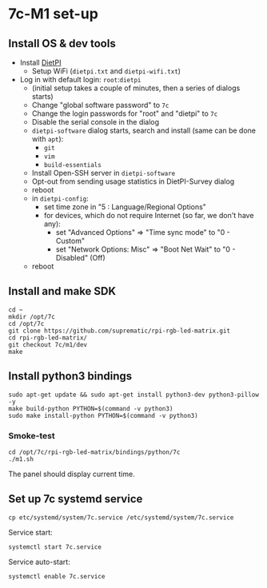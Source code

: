 # 7c-M1 set-up

## Install OS & dev tools

- Install [DietPI](https://dietpi.com/docs/install/)
    - Setup WiFi (`dietpi.txt` and `dietpi-wifi.txt`)    
- Log in with default login: `root`:`dietpi`
  - (initial setup takes a couple of minutes, then a series of dialogs starts)  
  - Change "global software password" to `7c`
  - Change the login passwords for "root" and "dietpi" to `7c`
  - Disable the serial console in the dialog
  - `dietpi-software` dialog starts, search and install (same can be done with `apt`):
    - `git`
    - `vim`
    - `build-essentials`
  - Install Open-SSH server in `dietpi-software`
  - Opt-out from sending usage statistics in DietPI-Survey dialog
  - reboot
  - in `dietpi-config`:    
    - set time zone in "5 : Language/Regional Options"
    - for devices, which do not require Internet (so far, we don't have any):
        - set "Advanced Options" => "Time sync mode" to "0 - Custom"
        - set "Network Options: Misc" => "Boot Net Wait" to "0 - Disabled" (Off)    
  - reboot    
    
## Install and make SDK

```shell
cd ~
mkdir /opt/7c
cd /opt/7c
git clone https://github.com/suprematic/rpi-rgb-led-matrix.git
cd rpi-rgb-led-matrix/
git checkout 7c/m1/dev
make
```

## Install python3 bindings

```shell
sudo apt-get update && sudo apt-get install python3-dev python3-pillow -y
make build-python PYTHON=$(command -v python3)
sudo make install-python PYTHON=$(command -v python3)
```


### Smoke-test

```shell
cd /opt/7c/rpi-rgb-led-matrix/bindings/python/7c
./m1.sh
```

The panel should display current time.

## Set up 7c systemd service

```shell
cp etc/systemd/system/7c.service /etc/systemd/system/7c.service
```

Service start:
```shell
systemctl start 7c.service
```

Service auto-start:
```shell
systemctl enable 7c.service
```